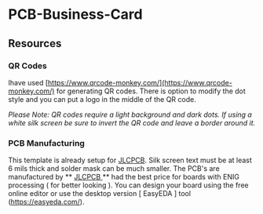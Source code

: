 # PCB-Business-Card

## Resources

### QR Codes

Ihave used [https://www.qrcode-monkey.com/](https://www.qrcode-monkey.com/) for generating QR codes.  There is option to modify the dot style and you can put a logo in the middle of the QR code.

*Please Note: QR codes require a light background and dark dots.  If using a white silk screen be sure to invert the QR code and leave a border around it.*

### PCB Manufacturing

This template is already setup for [JLCPCB](https://jlcpcb.com/).  Silk screen text must be at least 6 mils thick and solder mask can be much smaller.  The PCB's are manufactured by ** [ JLCPCB ](https://jlcpcb.com/) ** had the best price for boards with ENIG processing ( for better looking ). You can design your board using the free online editor or use the desktop version [ EasyEDA ] tool (https://easyeda.com/).